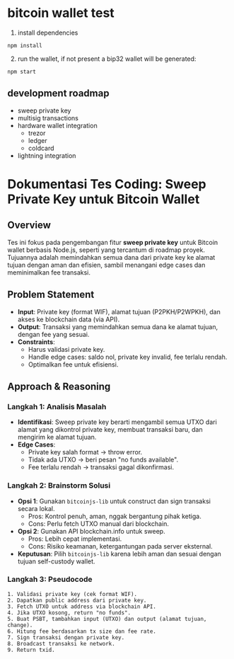 # bitcoin wallet test

1. install dependencies

```
npm install
```

2. run the wallet, if not present a bip32 wallet will be generated:
```
npm start
```

## development roadmap
- sweep private key
- multisig transactions
- hardware wallet integration
  - trezor
  - ledger
  - coldcard
- lightning integration




# Dokumentasi Tes Coding: Sweep Private Key untuk Bitcoin Wallet

## Overview
Tes ini fokus pada pengembangan fitur **sweep private key** untuk Bitcoin wallet berbasis Node.js, seperti yang tercantum di roadmap proyek[](https://github.com/gianlucamazza/nodejs-bitcoin-wallet). Tujuannya adalah memindahkan semua dana dari private key ke alamat tujuan dengan aman dan efisien, sambil menangani edge cases dan meminimalkan fee transaksi.

## Problem Statement
- **Input**: Private key (format WIF), alamat tujuan (P2PKH/P2WPKH), dan akses ke blockchain data (via API).
- **Output**: Transaksi yang memindahkan semua dana ke alamat tujuan, dengan fee yang sesuai.
- **Constraints**:
  - Harus validasi private key.
  - Handle edge cases: saldo nol, private key invalid, fee terlalu rendah.
  - Optimalkan fee untuk efisiensi.

## Approach & Reasoning
### Langkah 1: Analisis Masalah
- **Identifikasi**: Sweep private key berarti mengambil semua UTXO dari alamat yang dikontrol private key, membuat transaksi baru, dan mengirim ke alamat tujuan.
- **Edge Cases**: 
  - Private key salah format → throw error.
  - Tidak ada UTXO → beri pesan "no funds available".
  - Fee terlalu rendah → transaksi gagal dikonfirmasi.

### Langkah 2: Brainstorm Solusi
- **Opsi 1**: Gunakan `bitcoinjs-lib` untuk construct dan sign transaksi secara lokal.
  - Pros: Kontrol penuh, aman, nggak bergantung pihak ketiga.
  - Cons: Perlu fetch UTXO manual dari blockchain.
- **Opsi 2**: Gunakan API blockchain.info untuk sweep.
  - Pros: Lebih cepat implementasi.
  - Cons: Risiko keamanan, ketergantungan pada server eksternal.
- **Keputusan**: Pilih `bitcoinjs-lib` karena lebih aman dan sesuai dengan tujuan self-custody wallet.

### Langkah 3: Pseudocode
```plaintext
1. Validasi private key (cek format WIF).
2. Dapatkan public address dari private key.
3. Fetch UTXO untuk address via blockchain API.
4. Jika UTXO kosong, return "no funds".
5. Buat PSBT, tambahkan input (UTXO) dan output (alamat tujuan, change).
6. Hitung fee berdasarkan tx size dan fee rate.
7. Sign transaksi dengan private key.
8. Broadcast transaksi ke network.
9. Return txid.

